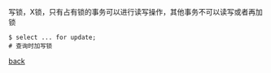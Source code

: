 写锁，X锁，只有占有锁的事务可以进行读写操作，其他事务不可以读写或者再加锁  

```
$ select ... for update;
# 查询时加写锁  
```

[back](../3.md)  